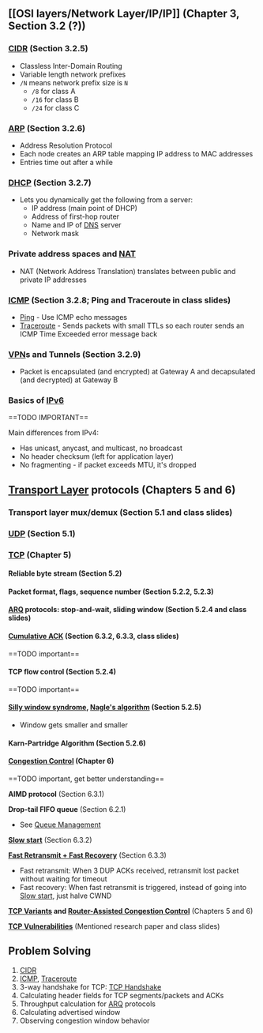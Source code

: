 ## [[OSI layers/Network Layer/IP/IP]] (Chapter 3, Section 3.2 (?))

### [CIDR](OSI%20layers/Network%20Layer/IP/CIDR.md) (Section 3.2.5)

- Classless Inter-Domain Routing
- Variable length network prefixes
- `/N` means network prefix size is `N`
	- `/8` for class A
	- `/16` for class B
	- `/24` for class C

### [ARP](../ARP.md) (Section 3.2.6)

- Address Resolution Protocol
- Each node creates an ARP table mapping IP address to MAC addresses
- Entries time out after a while

### [DHCP](../DHCP/DHCP.md) (Section 3.2.7)

- Lets you dynamically get the following from a server:
	- IP address (main point of DHCP)
	- Address of first-hop router
	- Name and IP of [DNS](DNS/DNS.md) server
	- Network mask

### Private address spaces and [NAT](../NAT.md)

- NAT (Network Address Translation) translates between public and private IP addresses

### [ICMP](../ICMP/ICMP.md) (Section 3.2.8; Ping and Traceroute in class slides)

- [Ping](../ICMP/Ping.md) - Use ICMP echo messages
- [Traceroute](../ICMP/Traceroute.md) - Sends packets with small TTLs so each router sends an ICMP Time Exceeded error message back

### [VPN](../VPN.md)s and Tunnels (Section 3.2.9)

- Packet is encapsulated (and encrypted) at Gateway A and decapsulated (and decrypted) at Gateway B

### Basics of [IPv6](OSI%20layers/Network%20Layer/IP/IPv6.md)
==TODO IMPORTANT==

Main differences from IPv4:
- Has unicast, anycast, and multicast, no broadcast
- No header checksum (left for application layer)
- No fragmenting - if packet exceeds MTU, it's dropped

## [Transport Layer](OSI%20layers/Transport%20Layer.md) protocols (Chapters 5 and 6)

### Transport layer mux/demux (Section 5.1 and class slides)

### [UDP](../UDP.md) (Section 5.1)

### [TCP](TCP/TCP.md) (Chapter 5)

#### Reliable byte stream (Section 5.2)

#### Packet format, flags, sequence number (Section 5.2.2, 5.2.3)

#### [ARQ](../ARQ/ARQ.md) protocols: stop-and-wait, sliding window (Section 5.2.4 and class slides)

#### [Cumulative ACK](TCP/Cumulative%20ACK.md) (Section 6.3.2, 6.3.3, class slides)
==TODO important==

#### TCP flow control (Section 5.2.4)
==TODO important==

#### [Silly window syndrome](TCP/Silly%20window%20syndrome.md), [Nagle's algorithm](TCP/Nagle's%20algorithm.md) (Section 5.2.5)
- Window gets smaller and smaller

#### Karn-Partridge Algorithm (Section 5.2.6)

#### [Congestion Control](TCP/Congestion/TCP%20Congestion.md) (Chapter 6)

==TODO important, get better understanding==

**AIMD protocol** (Section 6.3.1)

**Drop-tail FIFO queue** (Section 6.2.1)
- See [Queue Management](TCP/Queue%20Management/Queue%20Management.md)

**[Slow start](TCP/Congestion/Slow%20start.md)** (Section 6.3.2)

**[Fast Retransmit + Fast Recovery](TCP/Fast%20Retransmit%20+%20Fast%20Recovery.md)** (Section 6.3.3)

- Fast retransmit: When 3 DUP ACKs received, retransmit lost packet without waiting for timeout
- Fast recovery: When fast retransmit is triggered, instead of going into [Slow start](TCP/Congestion/Slow%20start.md), just halve CWND

**[TCP Variants](TCP/TCP%20Variants.md) and [Router-Assisted Congestion Control](TCP/Congestion/Router-Assisted%20Congestion%20Control.md)** (Chapters 5 and 6)

**[TCP Vulnerabilities](TCP/TCP%20Vulnerabilities.md)** (Mentioned research paper and class slides)

## Problem Solving

1. [CIDR](OSI%20layers/Network%20Layer/IP/CIDR.md)
2. [ICMP](../ICMP/ICMP.md), [Traceroute](../ICMP/Traceroute.md)
3. 3-way handshake for TCP: [TCP Handshake](TCP/TCP%20Handshake.md)
4. Calculating header fields for TCP segments/packets and ACKs
5. Throughput calculation for [ARQ](../ARQ/ARQ.md) protocols
6. Calculating advertised window
7. Observing congestion window behavior
